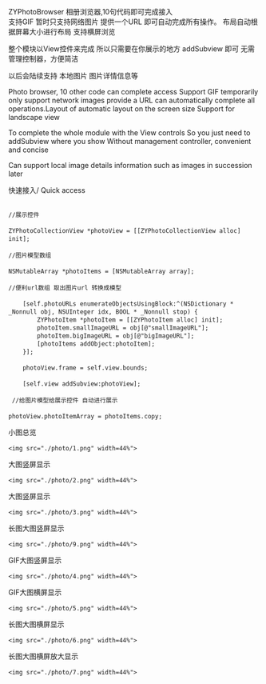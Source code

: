  ZYPhotoBrowser
相册浏览器,10句代码即可完成接入   
支持GIF 暂时只支持网络图片  提供一个URL 即可自动完成所有操作。 布局自动根据屏幕大小进行布局  支持横屏浏览

整个模块以View控件来完成  所以只需要在你展示的地方 addSubview 即可  无需管理控制器，方便简洁

以后会陆续支持 本地图片  图片详情信息等



Photo browser, 10 other code can complete access
Support GIF temporarily only support network images provide a URL can automatically complete all operations.Layout of automatic layout on the screen size Support for landscape view

To complete the whole module with the View controls So you just need to addSubview where you show Without management controller, convenient and concise

Can support local image details information such as images in succession later








快速接入/ Quick access

``` 
 
//展示控件

ZYPhotoCollectionView *photoView = [[ZYPhotoCollectionView alloc] init];
    
//图片模型数组

NSMutableArray *photoItems = [NSMutableArray array];
    
//便利url数组 取出图片url 转换成模型

    [self.photoURLs enumerateObjectsUsingBlock:^(NSDictionary * _Nonnull obj, NSUInteger idx, BOOL * _Nonnull stop) {
        ZYPhotoItem *photoItem = [[ZYPhotoItem alloc] init];
        photoItem.smallImageURL = obj[@"smallImageURL"];
        photoItem.bigImageURL = obj[@"bigImageURL"];
        [photoItems addObject:photoItem];
    }];
    
    photoView.frame = self.view.bounds;
    
    [self.view addSubview:photoView];
    
 //给图片模型给展示控件 自动进行展示
    
photoView.photoItemArray = photoItems.copy;
```


小图总览
<p align="left">

	<img src="./photo/1.png" width=44%">

</p>



大图竖屏显示
<p align="left">

	<img src="./photo/2.png" width=44%">

</p>



大图竖屏显示
<p align="left">

	<img src="./photo/3.png" width=44%">

</p>



长图大图竖屏显示
<p align="left">

	<img src="./photo/9.png" width=44%">

</p>



GIF大图竖屏显示
<p align="left">

	<img src="./photo/4.png" width=44%">

</p>



GIF大图横屏显示
<p align="left">

	<img src="./photo/5.png" width=44%">

</p>



长图大图横屏显示
<p align="left">

	<img src="./photo/6.png" width=44%">

</p>



长图大图横屏放大显示
<p align="left">

	<img src="./photo/7.png" width=44%">

</p>




